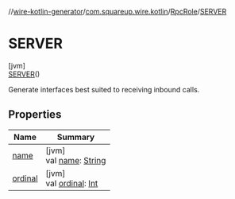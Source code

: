 //[wire-kotlin-generator](../../../../index.md)/[com.squareup.wire.kotlin](../../index.md)/[RpcRole](../index.md)/[SERVER](index.md)

# SERVER

[jvm]\
[SERVER](index.md)()

Generate interfaces best suited to receiving inbound calls.

## Properties

| Name | Summary |
|---|---|
| [name](../-c-l-i-e-n-t/index.md#-372974862%2FProperties%2F96610179) | [jvm]<br>val [name](../-c-l-i-e-n-t/index.md#-372974862%2FProperties%2F96610179): [String](https://kotlinlang.org/api/latest/jvm/stdlib/kotlin/-string/index.html) |
| [ordinal](../-c-l-i-e-n-t/index.md#-739389684%2FProperties%2F96610179) | [jvm]<br>val [ordinal](../-c-l-i-e-n-t/index.md#-739389684%2FProperties%2F96610179): [Int](https://kotlinlang.org/api/latest/jvm/stdlib/kotlin/-int/index.html) |

